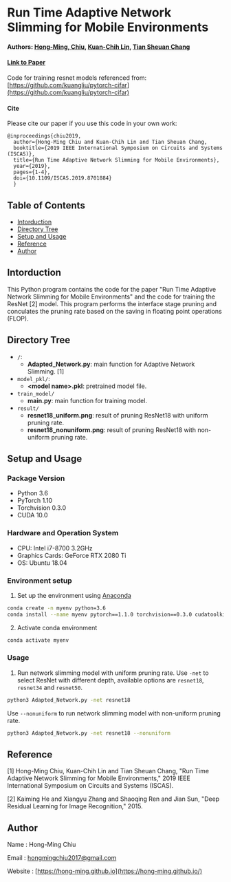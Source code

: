 # Run Time Adaptive Network Slimming for Mobile Environments

#### Authors: [Hong-Ming, Chiu](https://hong-ming.github.io/), [Kuan-Chih Lin](), [Tian Sheuan Chang](https://eenctu.nctu.edu.tw/tw/teacher/p1.php?num=108&page=1)
#### [Link to Paper](https://ieeexplore.ieee.org/document/8701884)
Code for training resnet models referenced from: [https://github.com/kuangliu/pytorch-cifar](https://github.com/kuangliu/pytorch-cifar)
#### Cite
Please cite our paper if you use this code in your own work:

```
@inproceedings{chiu2019,
  author={Hong-Ming Chiu and Kuan-Chih Lin and Tian Sheuan Chang,
  booktitle={2019 IEEE International Symposium on Circuits and Systems (ISCAS)}, 
  title={Run Time Adaptive Network Slimming for Mobile Environments}, 
  year={2019},
  pages={1-4},
  doi={10.1109/ISCAS.2019.8701884}
  }
```
## Table of Contents
* [Intorduction](#intorduction)
* [Directory Tree](#directory-tree)
* [Setup and Usage](#setup-and-usage)
* [Reference](#reference)
* [Author](#author)

## Intorduction
This Python program contains the code for the paper "Run Time Adaptive Network Slimming for Mobile Environments" and the code for training the ResNet [2] model. This program performs the interface stage pruning and conculates the pruning rate based on the saving in floating point operations (FLOP).

## Directory Tree
- `/`:
    - **Adapted_Network.py**: main function for Adaptive Network Slimming. [1]
- `model_pkl/`: 
    - **\<model name>.pkl**: pretrained model file.
- `train_model/`
    - **main.py**: main function for training model.
- `result/`
    - **resnet18_uniform.png**: result of pruning ResNet18 with uniform pruning rate. 
    - **resnet18_nonuniform.png**: result of pruning ResNet18 with non-uniform pruning rate. 
    
## Setup and Usage
### Package Version
- Python 3.6
- PyTorch 1.10
- Torchvision 0.3.0
- CUDA 10.0
### Hardware and Operation System
- CPU: Intel i7-8700 3.2GHz
- Graphics Cards: GeForce RTX 2080 Ti
- OS: Ubuntu 18.04
### Environment setup
1. Set up the environment using [Anaconda](https://www.anaconda.com/)
```sh
conda create -n myenv python=3.6
conda install --name myenv pytorch==1.1.0 torchvision==0.3.0 cudatoolkit=10.0 -c pytorch
```
2. Activate conda environment
```sh
conda activate myenv
```
### Usage
1. Run network slimming model with uniform pruning rate.
Use `-net` to select ResNet with different depth, available options are `resnet18`, `resnet34` and `resnet50`.
```sh
python3 Adapted_Network.py -net resnet18
```
Use `--nonuniform` to run network slimming model with non-uniform pruning rate.
```sh
python3 Adapted_Network.py -net resnet18 --nonuniform
```
## Reference
[1] Hong-Ming Chiu, Kuan-Chih Lin and Tian Sheuan Chang, "Run Time Adaptive Network Slimming for Mobile Environments," 2019 IEEE International Symposium on Circuits and Systems (ISCAS).

[2] Kaiming He and Xiangyu Zhang and Shaoqing Ren and Jian Sun, "Deep Residual Learning for Image Recognition," 2015.
    
## Author
Name  : Hong-Ming Chiu

Email : hongmingchiu2017@gmail.com

Website : [https://hong-ming.github.io](https://hong-ming.github.io/)